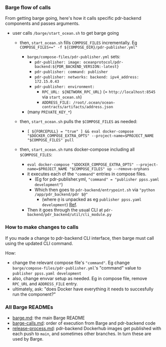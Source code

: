 ### Barge flow of calls

From getting barge going, here's how it calls specific pdr-backend components and passes arguments.

- user calls `/barge/start_ocean.sh` to get barge going
  - then, `start_ocean.sh` fills `COMPOSE_FILES` incrementally. Eg `COMPOSE_FILES+=" -f ${COMPOSE_DIR}/pdr-publisher.yml"`
     - `barge/compose-files/pdr-publisher.yml` sets:
       - `pdr-publisher: image: oceanprotocol/pdr-backend:${PDR_BACKEND_VERSION:-latest}`
       - `pdr-publisher: command: publisher`
       - `pdr-publisher: networks: backend: ipv4_address: 172.15.0.43`
       - `pdr-publisher: environment:`
         - `RPC_URL: ${NETWORK_RPC_URL}` (= `http://localhost:8545` via `start_ocean.sh`)
         - `ADDRESS_FILE: /root/.ocean/ocean-contracts/artifacts/address.json`
	 - (many `PRIVATE_KEY_*`)
	    
  - then, `start_ocean.sh` pulls the `$COMPOSE_FILES` as needed:
    - `[ ${FORCEPULL} = "true" ] && eval docker-compose "$DOCKER_COMPOSE_EXTRA_OPTS" --project-name=$PROJECT_NAME "$COMPOSE_FILES" pull`
     
  - then, `start_ocean.sh` runs docker-compose including all `$COMPOSE_FILES`:
    - `eval docker-compose "$DOCKER_COMPOSE_EXTRA_OPTS" --project-name=$PROJECT_NAME "$COMPOSE_FILES" up --remove-orphans`
    - it executes each of the `"command"` entries in compose files.
       - (Eg for pdr-publisher.yml, `"command" = "publisher ppss.yaml development"`)
       - Which then goes to `pdr-backend/entrypoint.sh` via `"python /app/pdr_backend/pdr $@"`
         - (where `@` is unpacked as eg `publisher ppss.yaml development`) [Ref](https://superuser.com/questions/1586997/what-does-symbol-mean-in-the-context-of#:).
	 - Then it goes through the usual CLI at `pdr-backend/pdr_backend/util/cli_module.py`


### How to make changes to calls

If you made a change to pdr-backend CLI interface, then barge must call using the updated CLI command.

How:
- change the relevant compose file's `"command"`. Eg change `barge/compose-files/pdr-publisher.yml`'s "command" value to `publisher ppss.yaml development`
- also, change envvar setup as needed. Eg in compose file, remove `RPC_URL` and `ADDRESS_FILE` entry.
- ultimately, ask: "does Docker have everything it needs to succesfully run the component?"

### All Barge READMEs

- [barge.md](barge.md): the main Barge README
- [barge-calls.md](barge-calls.md): order of execution from Barge and pdr-backend code
- [release-process.md](release-process.md): pdr-backend Dockerhub images get published with each push to `main`, and sometimes other branches. In turn these are used by Barge.

